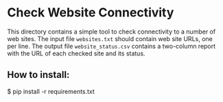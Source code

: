 # Check Website Connectivity
This directory contains a simple tool to check connectivity to a number of web sites.
The input file `websites.txt` should contain web site URLs, one per line.
The output file `website_status.csv` contains a two-column report with the URL of each checked site and its status.

## How to install: 
$ pip install -r requirements.txt
